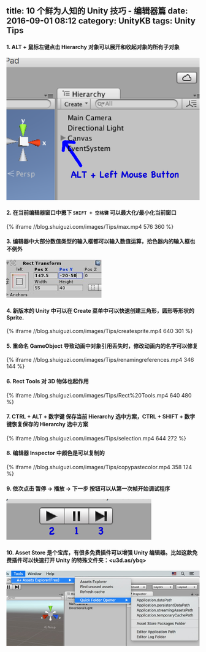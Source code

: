 title: 10 个鲜为人知的 Unity 技巧 - 编辑器篇
date: 2016-09-01 08:12
category: UnityKB
tags: Unity Tips
---

#### 1. ALT + 鼠标左键点击 Hierarchy 对象可以展开和收起对象的所有子对象

![](/images/Tips/alt_left.png)

#### 2. 在当前编辑器窗口中摁下 `SHIFT + 空格键` 可以最大化/最小化当前窗口

 {% iframe //blog.shuiguzi.com/images/Tips/max.mp4 576 360 %}

<!-- more -->

#### 3. 编辑器中大部分数值类型的输入框都可以输入数值运算，拾色器内的输入框也不例外

![](/images/Tips/math.jpg)

#### 4. 新版本的 Unity 中可以在 Create 菜单中可以快速创建三角形，圆形等形状的 Sprite.

{% iframe //blog.shuiguzi.com/images/Tips/createsprite.mp4 640 301 %}

#### 5. 重命名 GameObject 导致动画中对象引用丢失时，修改动画内的名字可以修复

{% iframe //blog.shuiguzi.com/images/Tips/renamingreferences.mp4 346 144 %}

#### 6. Rect Tools 对 3D 物体也起作用

{% iframe //blog.shuiguzi.com/images/Tips/Rect%20Tools.mp4 640 480 %}

#### 7. CTRL + ALT + 数字键 保存当前 Hierarchy 选中方案，CTRL + SHIFT + 数字键恢复保存的 Hierarchy 选中方案

{% iframe //blog.shuiguzi.com/images/Tips/selection.mp4 644 272 %}

#### 8. 编辑器 Inspector 中颜色是可以复制的

{% iframe //blog.shuiguzi.com/images/Tips/copypastecolor.mp4 358 124 %}

#### 9. 依次点击 暂停 -> 播放 -> 下一步 按钮可以从第一次帧开始调试程序

![](/images/Tips/firstframe.png)

#### 10. Asset Store 是个宝库，有很多免费插件可以增强 Unity 编辑器。比如这款免费插件可以快速打开 Unity 的特殊文件夹：<u3d.as/ybq>

![](/images/Tips/menu.jpg)


